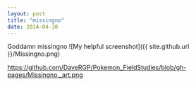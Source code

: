 ```yaml
---
layout: post
title: "missingno"
date: 2014-04-30
---
```

Goddamn missingno
![My helpful screenshot]({{ site.github.url  }}/Missingno.png)

https://github.com/DaveRGP/Pokemon_FieldStudies/blob/gh-pages/Missingno._art.png
